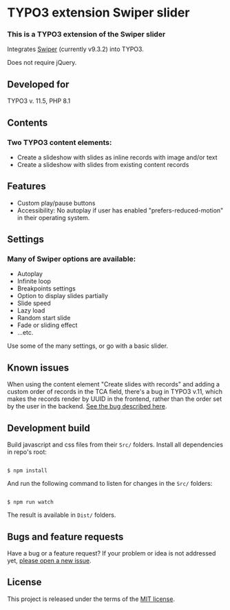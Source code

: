 # TYPO3 extension Swiper slider

### This is a TYPO3 extension of the Swiper slider
Integrates [Swiper](https://swiperjs.com/  "Swiper") (currently v9.3.2) into TYPO3.

Does not require jQuery.

## Developed for
TYPO3 v. 11.5, PHP 8.1

## Contents
### Two TYPO3 content elements:
* Create a slideshow with slides as inline records with image and/or text
* Create a slideshow with slides from existing content records

## Features
* Custom play/pause buttons
* Accessibility: No autoplay if user has enabled "prefers-reduced-motion" in their operating system.

## Settings
### Many of Swiper options are available:
* Autoplay
* Infinite loop
* Breakpoints settings
* Option to display slides partially
* Slide speed
* Lazy load
* Random start slide
* Fade or sliding effect
* ...etc.

Use some of the many settings, or go with a basic slider.

## Known issues
When using the content element "Create slides with records" and adding a custom order of records in the TCA field, there's a bug in TYPO3 v.11, which makes the records render by UUID in the frontend, rather than the order set by the user in the backend. [See the bug described here](https://forge.typo3.org/issues/93760).

## Development build
Build javascript and css files from their `Src/` folders.
Install all dependencies in repo's root:

```

$ npm install

```
And run the following command to listen for changes in the `Src/` folders:

```

$ npm run watch

```

The result is available in `Dist/` folders.

## Bugs and feature requests

Have a bug or a feature request? If your problem or idea is not addressed yet, [please open a new issue](https://github.com/ku-kom/ku_swiper/issues).

## License
This project is released under the terms of the [MIT license](https://en.wikipedia.org/wiki/MIT_License).